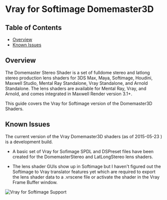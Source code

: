 # Vray for Softimage Domemaster3D #

## Table of Contents ##

*    [Overview](#overview)
*    [Known Issues](#known-issues)

## <a name="overview"></a>Overview ##

The Domemaster Stereo Shader is a set of fulldome stereo and latlong stereo production lens shaders for 3DS Max, Maya, Softimage, Houdini, Maxwell Studio, Mental Ray Standalone, Vray Standalone, and Arnold Standalone. The lens shaders are available for Mental Ray, Vray, and Arnold, and comes integrated in Maxwell Render version 3.1+.

This guide covers the Vray for Softimage version of the Domemaster3D Shaders.

## <a name="known-issues"></a>Known Issues ##

The current version of the Vray Domemaster3D shaders (as of 2015-05-23 ) is a development build.

- A basic set of Vray for Sofimage SPDL and DSPreset files have been created for the DomemasterStereo and LatLongStereo lens shaders. 

- The lens shader GUIs show up in Softimage but I haven't figured out the Softimage to Vray translator features yet which are required to export the lens shader data to a .vrscene file or activate the shader in the Vray Frame Buffer window.

![Vray for Softimage Support](http://www.andrewhazelden.com/projects/domemaster3D/wiki/vray/vray-for-softimage-domemaster3d-shaders.png)

